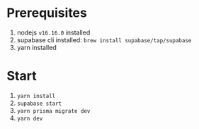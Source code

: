 # Prerequisites
1. nodejs `v16.16.0` installed
2. supabase cli installed: `brew install supabase/tap/supabase`
3. yarn installed

# Start
1. `yarn install`
2. `supabase start`
3. `yarn prisma migrate dev`
4. `yarn dev`